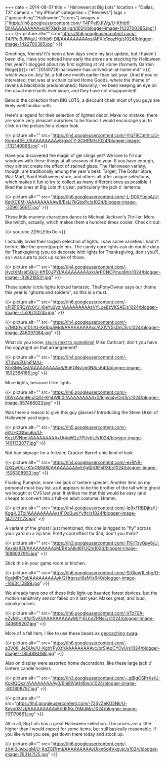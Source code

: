 +++
date = 2014-08-07
title = "Halloween at Big Lots"
location = "Dallas, TX"
camera = "my iPhone"
categories = ["Reviews"]
tags = ["geocaching","Halloween","stores"]
images = ["https://lh6.googleusercontent.com/-T4PPeI9JIWg/U-Kfhb6-DlI/AAAAAAAAAxs/AFXIe1xozHg/s1024/blogger-image-1422700385.jpg"]
+++
{{< picture alt="" src="https://lh6.googleusercontent.com/-T4PPeI9JIWg/U-Kfhb6-DlI/AAAAAAAAAxs/AFXIe1xozHg/s1024/blogger-image-1422700385.jpg" >}}

Greetings, friends! It's been a few days since my last update, but I haven't been idle. Have you noticed how early the stores are stocking for Halloween this year? I blogged about my first sighting at [At Home (formerly Garden Ridge)]({{< ref "20140726-halloween-has-arrived-at-at-home.md" >}}) which was on July 1st, a full one month earlier than last year. (And if you're interested, that was at a chain called Home Goods, where the theme of ravens &amp; blackbirds predominated.) Naturally, I've been keeping an eye on the usual merchants ever since, and they have not disappointed!

<!--more-->

Behold the collection from BIG LOTS, a discount chain most of you guys are likely well familiar with.

Here's a legend for their selection of lighted decor. Make no mistake, there are some very pleasant surprises to be found. I would encourage you to click on the picture for a closer look.

{{< picture alt="" src="https://lh4.googleusercontent.com/-YIg79CtmhIc/U-Kgmx4SE_I/AAAAAAAAAy8/gxeTY-XOHRM/s1024/blogger-image--732140998.jpg" >}}

Have you discovered the magic of gel clings yet? We love to fill our windows with these things at all seasons of the year. If you have enough, they almost create the effect of stained glass. The Halloween variety, though, are traditionally among the year's best. Target, The Dollar Store, Wal-Mart, Spirit Halloween store, and others all offer unique selections, which makes it fun to try to collect as many different ones as possible. I liked the ones at Big Lots this year, particularly the jack o' lanterns.

{{< picture alt="" src="https://lh6.googleusercontent.com/-L-D0XYtejoA/U-KetXC6MjI/AAAAAAAAAw8/EsIJ7kGbxPc/s1024/blogger-image--2096156917.jpg" >}}

These little mummy characters dance to Micheal Jackson's Thriller. More like twitch, actually, which makes them a hundred times cooler. Check it out.

{{< youtube ZD5tLEIbxOo >}}

I actually loved their largish selection of lights. I saw some varieties I hadn't before, like the green/purple mix. The candy corn lights can do double duty for Thanksgiving (you do decorate with lights for Thanksgiving, don't you?), so I was sure to pick up some of those.

{{< picture alt="" src="https://lh4.googleusercontent.com/-HycIXMseI5Q/U-KffE0JPYI/AAAAAAAAAxk/ArPCNCPmuqM/s1024/blogger-image--338218531.jpg" >}}

These spider icicle lights looked fantastic. ThePonyOwner says our theme this year is "ghosts and spiders", so this is a must.

{{< picture alt="" src="https://lh6.googleusercontent.com/-yPlZF6RQWc0/U-KjeYu2yzI/AAAAAAAAAzI/YLce8zVKSAE/s1024/blogger-image--1528720235.jpg" >}}

{{< picture alt="" src="https://lh4.googleusercontent.com/-v7MQ0ymf01I/U-Ke1bpAMdI/AAAAAAAAAxc/AXlVY5sDnCE/s1024/blogger-image-246097084.jpg" >}}

What do you know, [skulls next to pumpkins!](http://theskullpumpkin.blogspot.com/) Mike Cathcart, don't you have the copyright on that arrangement?

{{< picture alt="" src="https://lh4.googleusercontent.com/-XT4woZUjmFM/U-KfnSMwQsI/AAAAAAAAAx8/BhFONvUn0N8/s640/blogger-image-1802384166.jpg" >}}

More lights, because I like lights.

{{< picture alt="" src="https://lh6.googleusercontent.com/-tSWkAAmHmZQ/U-Kfj4WIh0I/AAAAAAAAAx0/ldjw54yCeUI/s1024/blogger-image-557466023.jpg" >}}

Was there a reason to give this guy glasses? Introducing the Steve Urkel of Halloween yard signs.

{{< picture alt="" src="https://lh5.googleusercontent.com/-eYUHCObcu6o/U-KezUVNbnI/AAAAAAAAAxU/4qW2z7PUvbU/s1024/blogger-image-1491132877.jpg" >}}

Not bad signage for a folksier, Cracker Barrel-chic kind of look.

{{< picture alt="" src="https://lh4.googleusercontent.com/-exRNR-QXQw0/U-KfqOMld8I/AAAAAAAAAyE/lgQhOlFsRXI/s1024/blogger-image--506308933.jpg" >}}

Floating Pumpkin, more like jack o' lantern specter. Another item on my personal must-buy list, as it appears to be the brother of the tall white ghost we bought at CVS last year. It strikes me that this would be easy (and cheap) to convert into a full-on adult costume. Hmmm.

{{< picture alt="" src="https://lh4.googleusercontent.com/-lp9xFRBDjks/U-Kgg-L2TxI/AAAAAAAAAys/FOd3uwYylfc/s1024/blogger-image-1472711173.jpg" >}}

A variant of the ghost I just mentioned, this one is rigged to "fly" across your yard on a zip line. Pretty cool effect for $16, don't you think?

{{< picture alt="" src="https://lh3.googleusercontent.com/-FNllTsyGpy8/U-Kexelz8ZI/AAAAAAAAAxM/BKbAlkd6FUQ/s1024/blogger-image-1688037915.jpg" >}}

Stick this in your game room or kitchen.

{{< picture alt="" src="https://lh6.googleusercontent.com/-StOlow1Lehg/U-KgeMPrOsI/AAAAAAAAAyk/2Htqvzut8zM/s640/blogger-image--1463412899.jpg" >}}

We already have one of these little light-up haunted forest devices, but the motion sensitivity sensor failed on it last year. Makes great, and loud, spooky noises.

{{< picture alt="" src="https://lh6.googleusercontent.com/-VFz70A-eZyM/U-Kfsif5vXI/AAAAAAAAAyM/Y-6LbnZRNsE/s1024/blogger-image-343699207.jpg" >}}

More of a fall item, I like to use these beads as [geocaching](http://www.geocaching.com/) [swag](http://forums.groundspeak.com/GC/index.php?showtopic=279172).

{{< picture alt="" src="https://lh6.googleusercontent.com/-a3V08_JeDUw/U-KgbYPyXfI/AAAAAAAAAyc/orSjApCYOyU/s1024/blogger-image--1854894186.jpg" >}}

Also on display were assorted home decorations, like these large jack o' lantern candle holders.

{{< picture alt="" src="https://lh3.googleusercontent.com/-_gBIgCSPrXs/U-KgkIQQsxI/AAAAAAAAAy0/6hj8iVaH48w/s1024/blogger-image--801808797.jpg" >}}

{{< picture alt="" src="https://lh4.googleusercontent.com/-72SyZeKU5Nk/U-Kevo031zI/AAAAAAAAAxE/ldhfKcZ6MJM/s1024/blogger-image-701170661.jpg" >}}

All in all, Big Lots has a great Halloween selection. The prices are a little higher than I would expect for some items, but still basically reasonable. If you like what you see, get down there today and stock up.

{{< picture alt="" src="https://lh6.googleusercontent.com/-zXAj0JwbJgM/U-KgZGI7rmI/AAAAAAAAAyU/xn6d4Vxgujc/s1024/blogger-image-783141125.jpg" >}}
